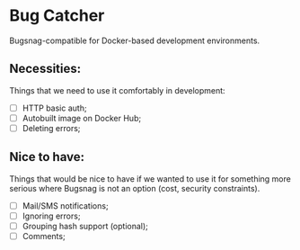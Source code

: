# Bug Catcher
Bugsnag-compatible for Docker-based development environments.

## Necessities:

Things that we need to use it comfortably in development:

- [ ] HTTP basic auth;
- [ ] Autobuilt image on Docker Hub;
- [ ] Deleting errors;

## Nice to have:

Things that would be nice to have if we wanted to use it for something more serious where Bugsnag is not an option (cost, security constraints).

- [ ] Mail/SMS notifications;
- [ ] Ignoring errors;
- [ ] Grouping hash support (optional);
- [ ] Comments;
